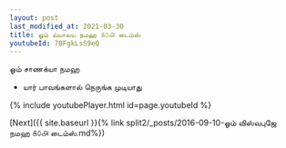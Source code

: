 ```yaml
---
layout: post
last_modified_at: 2021-03-30
title: ஓம் வ்யாலய நமஹ ௧௦௮ டைம்ஸ்
youtubeId: 7BFgkLsS9eQ
---
```

 
 
 ஓம் சாணக்யா நமஹ  
 
 -  யார் பாவங்களால் நெருங்க முடியாது 
 
  
 
  
 
 
 
 
 
 


{% include youtubePlayer.html id=page.youtubeId %}
 
[Next]({{ site.baseurl }}{% link  split2/_posts/2016-09-10-ஓம் விஸ்வபுஜே நமஹ ௧௦௮ டைம்ஸ்.md%})
 
